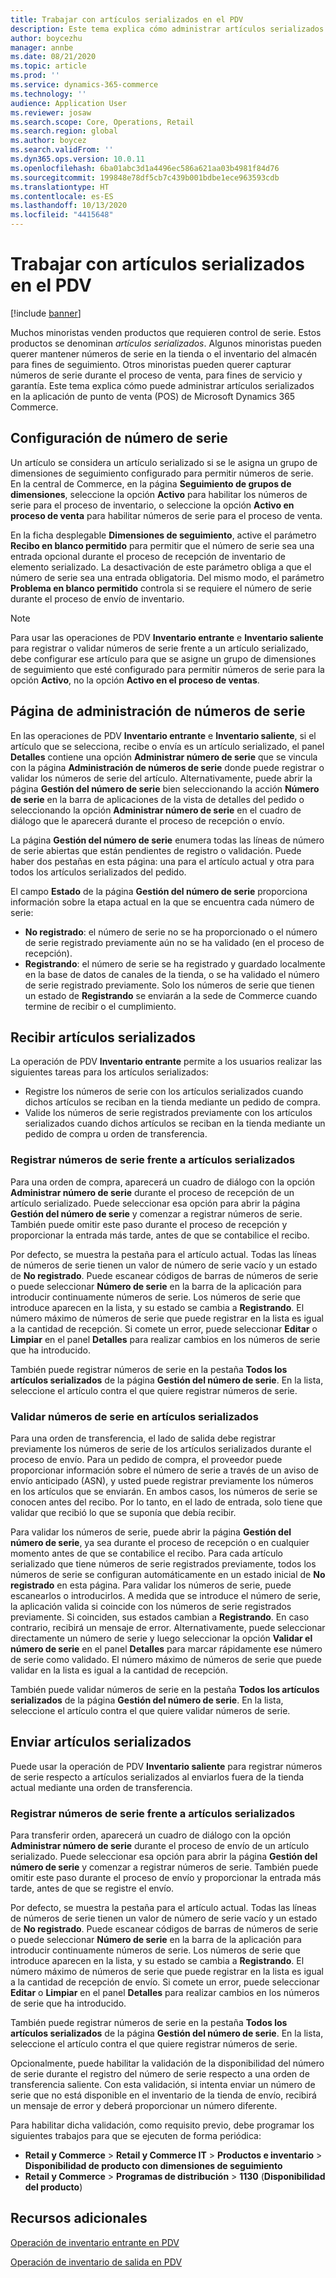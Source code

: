 ```yaml
---
title: Trabajar con artículos serializados en el PDV
description: Este tema explica cómo administrar artículos serializados en la aplicación de punto de venta (POS).
author: boycezhu
manager: annbe
ms.date: 08/21/2020
ms.topic: article
ms.prod: ''
ms.service: dynamics-365-commerce
ms.technology: ''
audience: Application User
ms.reviewer: josaw
ms.search.scope: Core, Operations, Retail
ms.search.region: global
ms.author: boycez
ms.search.validFrom: ''
ms.dyn365.ops.version: 10.0.11
ms.openlocfilehash: 6ba01abc3d1a4496ec586a621aa03b4981f84d76
ms.sourcegitcommit: 199848e78df5cb7c439b001bdbe1ece963593cdb
ms.translationtype: HT
ms.contentlocale: es-ES
ms.lasthandoff: 10/13/2020
ms.locfileid: "4415648"
---
```

# <a name="work-with-serialized-items-in-the-pos"></a>Trabajar con artículos serializados en el PDV

[!include [banner](includes/banner.md)]

Muchos minoristas venden productos que requieren control de serie. Estos productos se denominan *artículos serializados*. Algunos minoristas pueden querer mantener números de serie en la tienda o el inventario del almacén para fines de seguimiento. Otros minoristas pueden querer capturar números de serie durante el proceso de venta, para fines de servicio y garantía. Este tema explica cómo puede administrar artículos serializados en la aplicación de punto de venta (POS) de Microsoft Dynamics 365 Commerce.

## <a name="serial-number-configurations"></a>Configuración de número de serie

Un artículo se considera un artículo serializado si se le asigna un grupo de dimensiones de seguimiento configurado para permitir números de serie. En la central de Commerce, en la página **Seguimiento de grupos de dimensiones**, seleccione la opción **Activo** para habilitar los números de serie para el proceso de inventario, o seleccione la opción **Activo en proceso de venta** para habilitar números de serie para el proceso de venta.

En la ficha desplegable **Dimensiones de seguimiento**, active el parámetro **Recibo en blanco permitido** para permitir que el número de serie sea una entrada opcional durante el proceso de recepción de inventario de elemento serializado. La desactivación de este parámetro obliga a que el número de serie sea una entrada obligatoria. Del mismo modo, el parámetro **Problema en blanco permitido** controla si se requiere el número de serie durante el proceso de envío de inventario.

> [!NOTE]
> Para usar las operaciones de PDV **Inventario entrante** e **Inventario saliente** para registrar o validar números de serie frente a un artículo serializado, debe configurar ese artículo para que se asigne un grupo de dimensiones de seguimiento que esté configurado para permitir números de serie para la opción **Activo**, no la opción **Activo en el proceso de ventas**.

## <a name="serial-number-management-page"></a>Página de administración de números de serie

En las operaciones de PDV **Inventario entrante** e **Inventario saliente**, si el artículo que se selecciona, recibe o envía es un artículo serializado, el panel **Detalles** contiene una opción **Administrar número de serie** que se vincula con la página **Administración de números de serie** donde puede registrar o validar los números de serie del artículo. Alternativamente, puede abrir la página **Gestión del número de serie** bien seleccionando la acción **Número de serie** en la barra de aplicaciones de la vista de detalles del pedido o seleccionando la opción **Administrar número de serie** en el cuadro de diálogo que le aparecerá durante el proceso de recepción o envío. 

La página **Gestión del número de serie** enumera todas las líneas de número de serie abiertas que están pendientes de registro o validación. Puede haber dos pestañas en esta página: una para el artículo actual y otra para todos los artículos serializados del pedido.

El campo **Estado** de la página **Gestión del número de serie** proporciona información sobre la etapa actual en la que se encuentra cada número de serie:

- **No registrado**: el número de serie no se ha proporcionado o el número de serie registrado previamente aún no se ha validado (en el proceso de recepción).
- **Registrando**: el número de serie se ha registrado y guardado localmente en la base de datos de canales de la tienda, o se ha validado el número de serie registrado previamente. Solo los números de serie que tienen un estado de **Registrando** se enviarán a la sede de Commerce cuando termine de recibir o el cumplimiento.

## <a name="receive-serialized-items"></a>Recibir artículos serializados

La operación de PDV **Inventario entrante** permite a los usuarios realizar las siguientes tareas para los artículos serializados:

- Registre los números de serie con los artículos serializados cuando dichos artículos se reciban en la tienda mediante un pedido de compra.
- Valide los números de serie registrados previamente con los artículos serializados cuando dichos artículos se reciban en la tienda mediante un pedido de compra u orden de transferencia.

### <a name="register-serial-numbers-against-serialized-items"></a>Registrar números de serie frente a artículos serializados

Para una orden de compra, aparecerá un cuadro de diálogo con la opción **Administrar número de serie** durante el proceso de recepción de un artículo serializado. Puede seleccionar esa opción para abrir la página **Gestión del número de serie** y comenzar a registrar números de serie. También puede omitir este paso durante el proceso de recepción y proporcionar la entrada más tarde, antes de que se contabilice el recibo.

Por defecto, se muestra la pestaña para el artículo actual. Todas las líneas de números de serie tienen un valor de número de serie vacío y un estado de **No registrado**. Puede escanear códigos de barras de números de serie o puede seleccionar **Número de serie** en la barra de la aplicación para introducir continuamente números de serie. Los números de serie que introduce aparecen en la lista, y su estado se cambia a **Registrando**. El número máximo de números de serie que puede registrar en la lista es igual a la cantidad de recepción. Si comete un error, puede seleccionar **Editar** o **Limpiar** en el panel **Detalles** para realizar cambios en los números de serie que ha introducido.

También puede registrar números de serie en la pestaña **Todos los artículos serializados** de la página **Gestión del número de serie**. En la lista, seleccione el artículo contra el que quiere registrar números de serie.

### <a name="validate-serial-numbers-on-serialized-items"></a>Validar números de serie en artículos serializados

Para una orden de transferencia, el lado de salida debe registrar previamente los números de serie de los artículos serializados durante el proceso de envío. Para un pedido de compra, el proveedor puede proporcionar información sobre el número de serie a través de un aviso de envío anticipado (ASN), y usted puede registrar previamente los números en los artículos que se enviarán. En ambos casos, los números de serie se conocen antes del recibo. Por lo tanto, en el lado de entrada, solo tiene que validar que recibió lo que se suponía que debía recibir.

Para validar los números de serie, puede abrir la página **Gestión del número de serie**, ya sea durante el proceso de recepción o en cualquier momento antes de que se contabilice el recibo. Para cada artículo serializado que tiene números de serie registrados previamente, todos los números de serie se configuran automáticamente en un estado inicial de **No registrado** en esta página. Para validar los números de serie, puede escanearlos o introducirlos. A medida que se introduce el número de serie, la aplicación valida si coincide con los números de serie registrados previamente. Si coinciden, sus estados cambian a **Registrando**. En caso contrario, recibirá un mensaje de error. Alternativamente, puede seleccionar directamente un número de serie y luego seleccionar la opción **Validar el número de serie** en el panel **Detalles** para marcar rápidamente ese número de serie como validado. El número máximo de números de serie que puede validar en la lista es igual a la cantidad de recepción.

También puede validar números de serie en la pestaña **Todos los artículos serializados** de la página **Gestión del número de serie**. En la lista, seleccione el artículo contra el que quiere validar números de serie.

## <a name="ship-serialized-items"></a>Enviar artículos serializados

Puede usar la operación de PDV **Inventario saliente** para registrar números de serie respecto a artículos serializados al enviarlos fuera de la tienda actual mediante una orden de transferencia.

### <a name="register-serial-numbers-against-serialized-items"></a>Registrar números de serie frente a artículos serializados

Para transferir orden, aparecerá un cuadro de diálogo con la opción **Administrar número de serie** durante el proceso de envío de un artículo serializado. Puede seleccionar esa opción para abrir la página **Gestión del número de serie** y comenzar a registrar números de serie. También puede omitir este paso durante el proceso de envío y proporcionar la entrada más tarde, antes de que se registre el envío.

Por defecto, se muestra la pestaña para el artículo actual. Todas las líneas de números de serie tienen un valor de número de serie vacío y un estado de **No registrado**. Puede escanear códigos de barras de números de serie o puede seleccionar **Número de serie** en la barra de la aplicación para introducir continuamente números de serie. Los números de serie que introduce aparecen en la lista, y su estado se cambia a **Registrando**. El número máximo de números de serie que puede registrar en la lista es igual a la cantidad de recepción de envío. Si comete un error, puede seleccionar **Editar** o **Limpiar** en el panel **Detalles** para realizar cambios en los números de serie que ha introducido.

También puede registrar números de serie en la pestaña **Todos los artículos serializados** de la página **Gestión del número de serie**. En la lista, seleccione el artículo contra el que quiere registrar números de serie.

Opcionalmente, puede habilitar la validación de la disponibilidad del número de serie durante el registro del número de serie respecto a una orden de transferencia saliente. Con esta validación, si intenta enviar un número de serie que no está disponible en el inventario de la tienda de envío, recibirá un mensaje de error y deberá proporcionar un número diferente.

Para habilitar dicha validación, como requisito previo, debe programar los siguientes trabajos para que se ejecuten de forma periódica:

- **Retail y Commerce** > **Retail y Commerce IT** > **Productos e inventario** > **Disponibilidad de producto con dimensiones de seguimiento**
- **Retail y Commerce** > **Programas de distribución** > **1130** (**Disponibilidad del producto**)

## <a name="additional-resources"></a>Recursos adicionales

[Operación de inventario entrante en PDV](https://docs.microsoft.com/dynamics365/commerce/pos-inbound-inventory-operation)

[Operación de inventario de salida en PDV](https://docs.microsoft.com/dynamics365/commerce/pos-outbound-inventory-operation)
